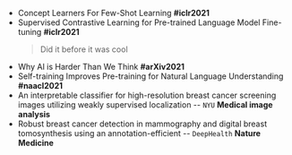 * Concept Learners For Few-Shot Learning **#iclr2021**
* Supervised Contrastive Learning for Pre-trained Language Model Fine-tuning **#iclr2021**
	> Did it before it was cool
* Why AI is Harder Than We Think **#arXiv2021**
* Self-training Improves Pre-training for Natural Language Understanding **#naacl2021**
* An interpretable classifier for high-resolution breast cancer screening images utilizing weakly supervised localization -- `NYU` **Medical image analysis**
* Robust breast cancer detection in mammography and digital breast tomosynthesis using an annotation-efficient -- `DeepHealth` **Nature Medicine**